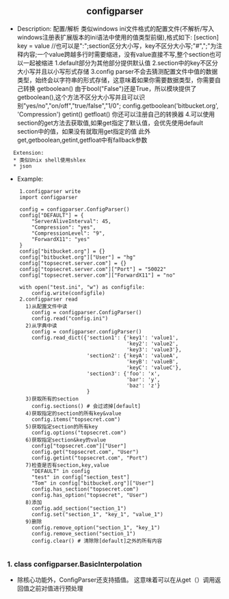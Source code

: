 ## <center>configparser</center>
* Description:
配置/解析 类似windows ini文件格式的配置文件(不解析/写入 windows注册表扩展版本的ini语法中使用的值类型前缀),格式如下:
[section]
key = value //也可以是":";section区分大小写，key不区分大小写;"#",";"为注释内容;一个value跨越多行时需要缩进，没有value直接不写,整个section也可以一起被缩进
1.default部分为其他部分提供默认值
2.section中的key不区分大小写并且以小写形式存储
3.config parser不会去猜测配置文件中值的数据类型，始终会以字符串的形式存储，这意味着如果你需要数据类型，你需要自己转换
getboolean()
由于bool("False")还是True，所以模块提供了getboolean(),这个方法不区分大小写并且可以识别"yes/no","on/off","true/false","1/0";
config.getboolean('bitbucket.org', 'Compression')
getint()
getfloat()
你还可以注册自己的转换器
4.可以使用section的get方法去获取值,如果get指定了默认值，会优先使用default section中的值，如果没有就取用get指定的值
此外get,getboolean,getint,getfloat中有fallback参数



```
  Extension:
  * 类似Unix shell使用shlex
  * json
```
* Example:

```
    1.configparser write
    import configparser

    config = configparser.ConfigParser()
    config["DEFAULT"] = {
        "ServerAliveInterval": 45,
        "Compression": "yes",
        "CompressionLevel": "9",
        "ForwardX11": "yes"
    }
    config["bitbucket.org"] = {}
    config["bitbucket.org"]["User"] = "hg"
    config["topsecret.server.com"] = {}
    config["topsecret.server.com"]["Port"] = "50022"
    config["topsecret.server.com"]["ForwardX11"] = "no"

    with open("test.ini", "w") as configfile:
        config.write(configfile)
    2.configparser read
      1)从配置文件中读
        config = configparser.ConfigParser()
        config.read("config.ini")
      2)从字典中读
        config = configparser.configParser()
        config.read_dict({'section1': {'key1': 'value1',
                                       'key2': 'value2',
                                       'key3': 'value3'},
                          'section2': {'keyA': 'valueA',
                                       'keyB': 'valueB',
                                       'keyC': 'valueC'},
                          'section3': {'foo': 'x',
                                       'bar': 'y',
                                       'baz': 'z'}
                          }
      3)获取所有的section
        config.sections() # 会过滤掉[default]
      4)获取指定的section的所有key&value
        config.items("topsecret.com")
      5)获取指定section的所有key
        config.options("topsecret.com")
      6)获取指定section&key的value
        config["topsecret.com"]["User"]
        config.get("topsecret.com", "User")
        config.getint("topsecret.com", "Port")
      7)检查是否有section,key,value
        "DEFAULT" in config
        "test" in config["section_test"]
        "Tom" in config["bitbucket.org"]["User"]
        config.has_section("topsecret.com")
        config.has_option("topsecret", "User")
      8)添加
        config.add_section("section_1")
        config.set("section_1", "key_1", "value_1")
      9)删除
        config.remove_option("section_1", "key_1")
        config.remove_section("section_1")
        config.clear() # 清除除[default]之外的所有内容
      
```
    

### 1. class configparser.BasicInterpolation
* 除核心功能外，ConfigParser还支持插值。 这意味着可以在从get（）调用返回值之前对值进行预处理
